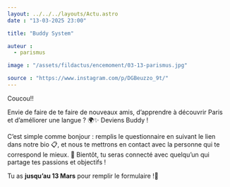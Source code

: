 ```yaml
---
layout: ../../../layouts/Actu.astro
date : "13-03-2025 23:00"

title: "Buddy System"

auteur :
  - parismus

image : "/assets/fildactus/encemoment/03-13-parismus.jpg"

source : "https://www.instagram.com/p/DGBeuzzo_9t/"
---
```


Coucou!!

Envie de faire de te faire de nouveaux amis, d’apprendre à découvrir Paris et d’améliorer une langue ? 🌍✨ Deviens Buddy !

C’est simple comme bonjour : remplis le questionnaire en suivant le lien dans notre bio 📋, et nous te mettrons en contact avec la personne qui te correspond le mieux. 🤝 Bientôt, tu seras connecté avec quelqu’un qui partage tes passions et objectifs !

Tu as __jusqu’au 13 Mars__ pour remplir le formulaire !💙